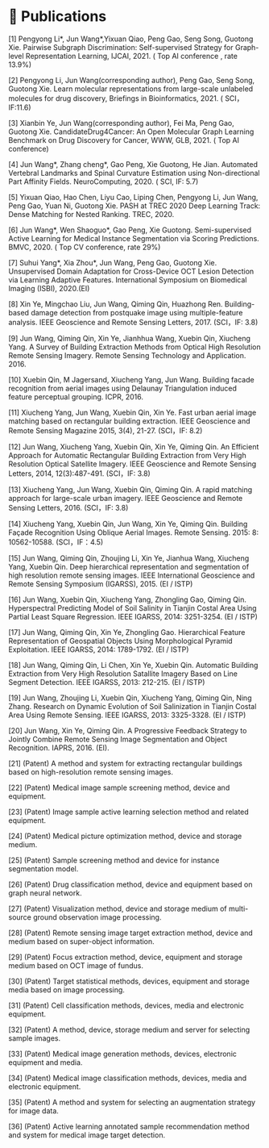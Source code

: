 
# 📝 Publications 
[1]	Pengyong Li*, Jun Wang*,Yixuan Qiao, Peng Gao, Seng Song, Guotong Xie. Pairwise Subgraph Discrimination: Self-supervised Strategy for Graph-level Representation Learning, IJCAI, 2021. ( Top AI conference , rate 13.9%)

[2]	Pengyong Li, Jun Wang(corresponding author), Peng Gao, Seng Song, Guotong Xie. Learn molecular representations from large-scale unlabeled molecules for drug discovery, Briefings in Bioinformatics, 2021. ( SCI，IF:11.6)

[3]	Xianbin Ye, Jun Wang(corresponding author), Fei Ma, Peng Gao, Guotong Xie. CandidateDrug4Cancer: An Open Molecular Graph Learning Benchmark on Drug Discovery for Cancer, WWW, GLB, 2021. ( Top AI conference)

[4]	Jun Wang*, Zhang cheng*, Gao Peng, Xie Guotong, He Jian. Automated Vertebral Landmarks and Spinal Curvature Estimation using Non-directional Part Affinity Fields. NeuroComputing, 2020. ( SCI, IF: 5.7)

[5]	Yixuan Qiao, Hao Chen, Liyu Cao, Liping Chen, Pengyong Li, Jun Wang, Peng Gao, Yuan Ni, Guotong Xie. PASH at TREC 2020 Deep Learning Track: Dense Matching for Nested Ranking. TREC, 2020.

[6]	Jun Wang*, Wen Shaoguo*, Gao Peng, Xie Guotong. Semi-supervised Active Learning for Medical Instance Segmentation via Scoring Predictions. BMVC, 2020. ( Top CV conference, rate 29%)

[7]	Suhui Yang*, Xia Zhou*, Jun Wang, Peng Gao, Guotong Xie. Unsupervised Domain Adaptation for Cross-Device OCT Lesion Detection via Learning Adaptive Features. International Symposium on Biomedical Imaging (ISBI), 2020.(EI)

[8]	Xin Ye, Mingchao Liu, Jun Wang, Qiming Qin, Huazhong Ren. Building-based damage detection from postquake image using multiple-feature analysis. IEEE Geoscience and Remote Sensing Letters, 2017. (SCI，IF: 3.8)

[9]	Jun Wang, Qiming Qin, Xin Ye, Jianhhua Wang, Xuebin Qin, Xiucheng Yang. A Survey of Building Extraction Methods from Optical High Resolution Remote Sensing Imagery. Remote Sensing Technology and Application. 2016.

[10]	Xuebin Qin, M Jagersand, Xiucheng Yang, Jun Wang. Building facade recognition from aerial images using Delaunay Triangulation induced feature perceptual grouping. ICPR, 2016.

[11]	Xiucheng Yang, Jun Wang, Xuebin Qin, Xin Ye. Fast urban aerial image matching based on rectangular building extraction. IEEE Geoscience and Remote Sensing Magazine 2015, 3(4), 21-27. (SCI，IF: 8.2)

[12]	Jun Wang, Xiucheng Yang, Xuebin Qin, Xin Ye, Qiming Qin. An Efficient Approach for Automatic Rectangular Building Extraction from Very High Resolution Optical Satellite Imagery. IEEE Geoscience and Remote Sensing Letters, 2014, 12(3):487-491. (SCI，IF: 3.8) 

[13]	Xiucheng Yang, Jun Wang, Xuebin Qin, Qiming Qin. A rapid matching approach for large-scale urban imagery. IEEE Geoscience and Remote Sensing Letters, 2016. (SCI，IF: 3.8)

[14]	Xiucheng Yang, Xuebin Qin, Jun Wang, Xin Ye, Qiming Qin. Building Façade Recognition Using Oblique Aerial Images. Remote Sensing. 2015: 8: 10562-10588. (SCI，IF：4.5)

[15]	Jun Wang, Qiming Qin, Zhoujing Li, Xin Ye, Jianhua Wang, Xiucheng Yang, Xuebin Qin. Deep hierarchical representation and segmentation of high resolution remote sensing images. IEEE International Geoscience and Remote Sensing Symposium (IGARSS), 2015. (EI / ISTP) 

[16]	Jun Wang, Xuebin Qin, Xiucheng Yang, Zhongling Gao, Qiming Qin. Hyperspectral Predicting Model of Soil Salinity in Tianjin Costal Area Using Partial Least Square Regression. IEEE IGARSS, 2014: 3251-3254. (EI / ISTP)

[17]	Jun Wang, Qiming Qin, Xin Ye, Zhongling Gao. Hierarchical Feature Representation of Geospatial Objects Using Morphological Pyramid Exploitation. IEEE IGARSS, 2014: 1789-1792. (EI / ISTP)

[18]	Jun Wang, Qiming Qin, Li Chen, Xin Ye, Xuebin Qin. Automatic Building Extraction from Very High Resolution Satallite Imagery Based on Line Segment Detection. IEEE IGARSS, 2013: 212-215. (EI / ISTP) 

[19]	Jun Wang, Zhoujing Li, Xuebin Qin, Xiucheng Yang, Qiming Qin, Ning Zhang. Research on Dynamic Evolution of Soil Salinization in Tianjin Costal Area Using Remote Sensing. IEEE IGARSS, 2013: 3325-3328. (EI / ISTP) 

[20]	Jun Wang, Xin Ye, Qiming Qin. A Progressive Feedback Strategy to Jointly Combine Remote Sensing Image Segmentation and Object Recognition. IAPRS, 2016. (EI).

[21]	(Patent) A method and system for extracting rectangular buildings based on high-resolution remote sensing images.

[22]	(Patent) Medical image sample screening method, device and equipment.

[23]	(Patent) Image sample active learning selection method and related equipment.

[24]	(Patent) Medical picture optimization method, device and storage medium.

[25]	(Patent) Sample screening method and device for instance segmentation model.

[26]	(Patent) Drug classification method, device and equipment based on graph neural network.

[27]	(Patent) Visualization method, device and storage medium of multi-source ground observation image processing.

[28]	(Patent) Remote sensing image target extraction method, device and medium based on super-object information.

[29]	(Patent) Focus extraction method, device, equipment and storage medium based on OCT image of fundus.

[30]	(Patent) Target statistical methods, devices, equipment and storage media based on image processing.

[31]	(Patent) Cell classification methods, devices, media and electronic equipment.

[32]	(Patent) A method, device, storage medium and server for selecting sample images.

[33]	(Patent) Medical image generation methods, devices, electronic equipment and media.

[34]	(Patent) Medical image classification methods, devices, media and electronic equipment.

[35]	(Patent) A method and system for selecting an augmentation strategy for image data.

[36]	(Patent) Active learning annotated sample recommendation method and system for medical image target detection.
